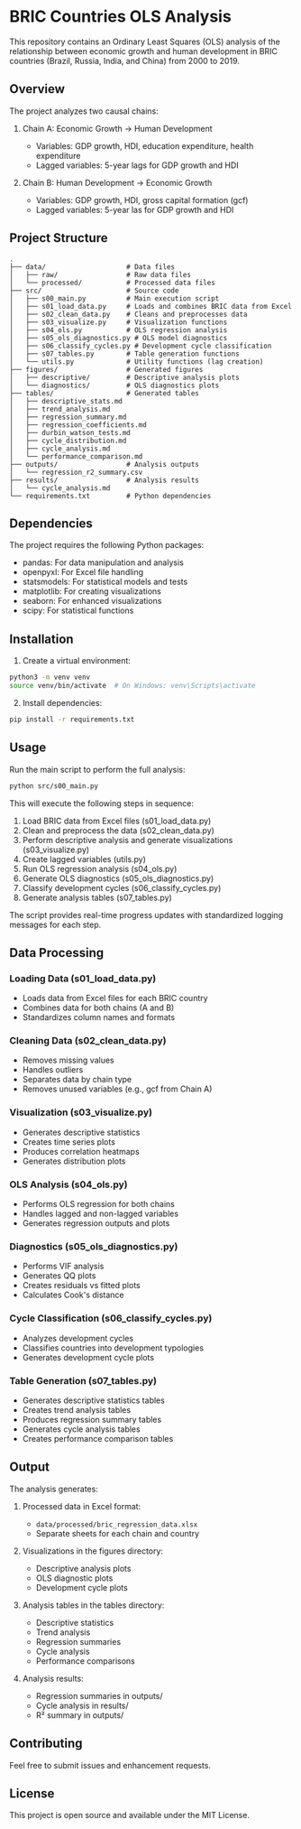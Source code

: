 # BRIC Countries OLS Analysis

This repository contains an Ordinary Least Squares (OLS) analysis of the relationship between economic growth and human development in BRIC countries (Brazil, Russia, India, and China) from 2000 to 2019.

## Overview

The project analyzes two causal chains:

1. Chain A: Economic Growth → Human Development

   - Variables: GDP growth, HDI, education expenditure, health expenditure
   - Lagged variables: 5-year lags for GDP growth and HDI

2. Chain B: Human Development → Economic Growth

   - Variables: GDP growth, HDI, gross capital formation (gcf)
   - Lagged variables: 5-year las for GDP growth and HDI

## Project Structure

```
.
├── data/                    # Data files
│   ├── raw/                 # Raw data files
│   └── processed/           # Processed data files
├── src/                     # Source code
│   ├── s00_main.py          # Main execution script
│   ├── s01_load_data.py     # Loads and combines BRIC data from Excel
│   ├── s02_clean_data.py    # Cleans and preprocesses data
│   ├── s03_visualize.py     # Visualization functions
│   ├── s04_ols.py           # OLS regression analysis
│   ├── s05_ols_diagnostics.py # OLS model diagnostics
│   ├── s06_classify_cycles.py # Development cycle classification
│   ├── s07_tables.py        # Table generation functions
│   └── utils.py             # Utility functions (lag creation)
├── figures/                 # Generated figures
│   ├── descriptive/         # Descriptive analysis plots
│   └── diagnostics/         # OLS diagnostics plots
├── tables/                  # Generated tables
│   ├── descriptive_stats.md
│   ├── trend_analysis.md
│   ├── regression_summary.md
│   ├── regression_coefficients.md
│   ├── durbin_watson_tests.md
│   ├── cycle_distribution.md
│   ├── cycle_analysis.md
│   └── performance_comparison.md
├── outputs/                 # Analysis outputs
│   └── regression_r2_summary.csv
├── results/                 # Analysis results
│   └── cycle_analysis.md
└── requirements.txt         # Python dependencies
```

## Dependencies

The project requires the following Python packages:

- pandas: For data manipulation and analysis
- openpyxl: For Excel file handling
- statsmodels: For statistical models and tests
- matplotlib: For creating visualizations
- seaborn: For enhanced visualizations
- scipy: For statistical functions

## Installation

1. Create a virtual environment:

```bash
python3 -m venv venv
source venv/bin/activate  # On Windows: venv\Scripts\activate
```

2. Install dependencies:

```bash
pip install -r requirements.txt
```

## Usage

Run the main script to perform the full analysis:

```bash
python src/s00_main.py
```

This will execute the following steps in sequence:

1. Load BRIC data from Excel files (s01_load_data.py)
2. Clean and preprocess the data (s02_clean_data.py)
3. Perform descriptive analysis and generate visualizations (s03_visualize.py)
4. Create lagged variables (utils.py)
5. Run OLS regression analysis (s04_ols.py)
6. Generate OLS diagnostics (s05_ols_diagnostics.py)
7. Classify development cycles (s06_classify_cycles.py)
8. Generate analysis tables (s07_tables.py)

The script provides real-time progress updates with standardized logging messages for each step.

## Data Processing

### Loading Data (s01_load_data.py)

- Loads data from Excel files for each BRIC country
- Combines data for both chains (A and B)
- Standardizes column names and formats

### Cleaning Data (s02_clean_data.py)

- Removes missing values
- Handles outliers
- Separates data by chain type
- Removes unused variables (e.g., gcf from Chain A)

### Visualization (s03_visualize.py)

- Generates descriptive statistics
- Creates time series plots
- Produces correlation heatmaps
- Generates distribution plots

### OLS Analysis (s04_ols.py)

- Performs OLS regression for both chains
- Handles lagged and non-lagged variables
- Generates regression outputs and plots

### Diagnostics (s05_ols_diagnostics.py)

- Performs VIF analysis
- Generates QQ plots
- Creates residuals vs fitted plots
- Calculates Cook's distance

### Cycle Classification (s06_classify_cycles.py)

- Analyzes development cycles
- Classifies countries into development typologies
- Generates development cycle plots

### Table Generation (s07_tables.py)

- Generates descriptive statistics tables
- Creates trend analysis tables
- Produces regression summary tables
- Generates cycle analysis tables
- Creates performance comparison tables

## Output

The analysis generates:

1. Processed data in Excel format:

   - `data/processed/bric_regression_data.xlsx`
   - Separate sheets for each chain and country

2. Visualizations in the figures directory:

   - Descriptive analysis plots
   - OLS diagnostic plots
   - Development cycle plots

3. Analysis tables in the tables directory:

   - Descriptive statistics
   - Trend analysis
   - Regression summaries
   - Cycle analysis
   - Performance comparisons

4. Analysis results:

   - Regression summaries in outputs/
   - Cycle analysis in results/
   - R² summary in outputs/

## Contributing

Feel free to submit issues and enhancement requests.

## License

This project is open source and available under the MIT License.
